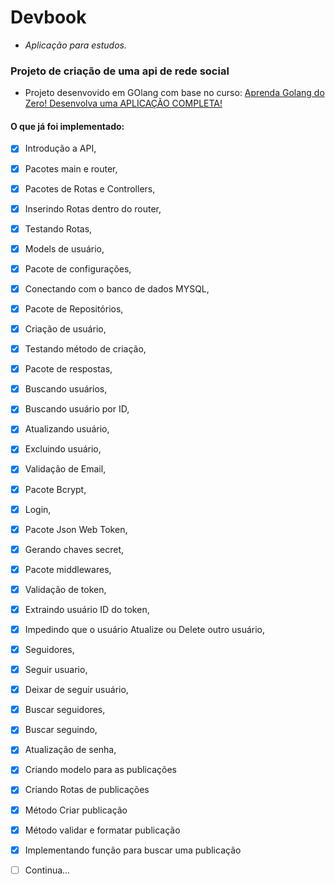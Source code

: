 # Devbook
- *Aplicação para estudos.*

### Projeto de criação de uma api de rede social
- Projeto desenvovido em GOlang com base no curso: [Aprenda Golang do Zero! Desenvolva uma APLICAÇÃO COMPLETA!](https://www.udemy.com/course/aprenda-golang-do-zero-desenvolva-uma-aplicacao-completa/)

#### O que já foi implementado:
- [x] Introdução a API,
- [x] Pacotes main e router,
- [x] Pacotes de Rotas e Controllers,
- [x] Inserindo Rotas dentro do router,
- [x] Testando Rotas,
- [x] Models de usuário,
- [x] Pacote de configurações,
- [x] Conectando com o banco de dados MYSQL,
- [x] Pacote de Repositórios,
- [x] Criação de usuário,
- [x] Testando método de criação,
- [x] Pacote de respostas,
- [x] Buscando usuários,
- [x] Buscando usuário por ID,
- [x] Atualizando usuário,
- [x] Excluindo usuário,
- [x] Validação de Email,
- [x] Pacote Bcrypt,
- [x] Login,
- [x] Pacote Json Web Token,
- [x] Gerando chaves secret,
- [x] Pacote middlewares,
- [x] Validação de token,
- [x] Extraindo usuário ID do token,
- [x] Impedindo que o usuário Atualize ou Delete outro usuário,
- [x] Seguidores,
- [x] Seguir usuario,
- [x] Deixar de seguir usuário,
- [x] Buscar seguidores,
- [x] Buscar seguindo,
- [x] Atualização de senha,
- [x] Criando modelo para as publicações
- [x] Criando Rotas de publicações
- [x] Método Criar publicação
- [x] Método validar e formatar publicação
- [x] Implementando função para buscar uma publicação
- [ ] Continua...

